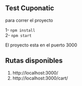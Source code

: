 ## Test Cuponatic

para correr el proyecto  

1- `npm install`  
2- `npm start`

El proyecto esta en el puerto 3000

## Rutas disponibles

1. http://localhost:3000/
2. http://localhost:3000/cart/